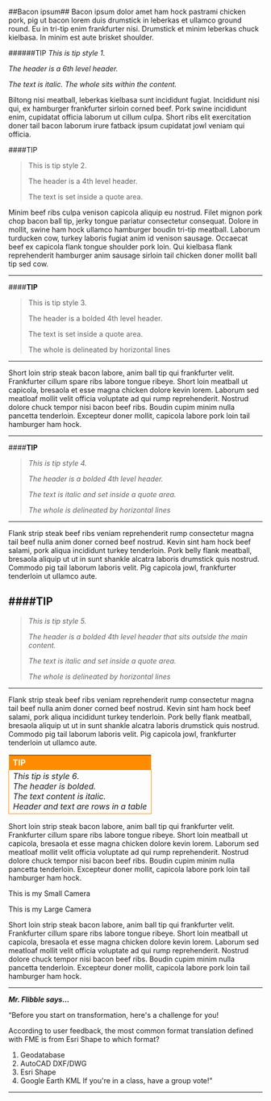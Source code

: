 ##Bacon ipsum##
Bacon ipsum dolor amet ham hock pastrami chicken pork, pig ut bacon lorem duis drumstick in leberkas et ullamco ground round. Eu in tri-tip enim frankfurter nisi. Drumstick et minim leberkas chuck kielbasa. In minim est aute brisket shoulder.

######TIP
*This is tip style 1.*

*The header is a 6th level header.* 

*The text is italic. The whole sits within the content.*


Biltong nisi meatball, leberkas kielbasa sunt incididunt fugiat. Incididunt nisi qui, ex hamburger frankfurter sirloin corned beef. Pork swine incididunt enim, cupidatat officia laborum ut cillum culpa. Short ribs elit exercitation doner tail bacon laborum irure fatback ipsum cupidatat jowl veniam qui officia.


####TIP
> This is tip style 2.
>  
> The header is a 4th level header.
>  
> The text is set inside a quote area. 


Minim beef ribs culpa venison capicola aliquip eu nostrud. Filet mignon pork chop bacon ball tip, jerky tongue pariatur consectetur consequat. Dolore in mollit, swine ham hock ullamco hamburger boudin tri-tip meatball. Laborum turducken cow, turkey laboris fugiat anim id venison sausage. Occaecat beef ex capicola flank tongue shoulder pork loin. Qui kielbasa flank reprehenderit hamburger anim sausage sirloin tail chicken doner mollit ball tip sed cow.


----------
####**TIP**
>This is tip style 3.
>
>The header is a bolded 4th level header.
>
>The text is set inside a quote area.
>
>The whole is delineated by horizontal lines

----------

Short loin strip steak bacon labore, anim ball tip qui frankfurter velit. Frankfurter cillum spare ribs labore tongue ribeye. Short loin meatball ut capicola, bresaola et esse magna chicken dolore kevin lorem. Laborum sed meatloaf mollit velit officia voluptate ad qui rump reprehenderit. Nostrud dolore chuck tempor nisi bacon beef ribs. Boudin cupim minim nulla pancetta tenderloin. Excepteur doner mollit, capicola labore pork loin tail hamburger ham hock.


----------
####**TIP**
>*This is tip style 4.*
>
>*The header is a bolded 4th level header.*
>
>*The text is italic and set inside a quote area.*
>
>*The whole is delineated by horizontal lines*

----------


Flank strip steak beef ribs veniam reprehenderit rump consectetur magna tail beef nulla anim doner corned beef nostrud. Kevin sint ham hock beef salami, pork aliqua incididunt turkey tenderloin. Pork belly flank meatball, bresaola aliquip ut ut in sunt shankle alcatra laboris drumstick quis nostrud. Commodo pig tail laborum laboris velit. Pig capicola jowl, frankfurter tenderloin ut ullamco aute.



####**TIP**
----------
>*This is tip style 5.*
>
>*The header is a bolded 4th level header that sits outside the main content.*
>
>*The text is italic and set inside a quote area.*
>
>*The whole is delineated by horizontal lines*

----------


Flank strip steak beef ribs veniam reprehenderit rump consectetur magna tail beef nulla anim doner corned beef nostrud. Kevin sint ham hock beef salami, pork aliqua incididunt turkey tenderloin. Pork belly flank meatball, bresaola aliquip ut ut in sunt shankle alcatra laboris drumstick quis nostrud. Commodo pig tail laborum laboris velit. Pig capicola jowl, frankfurter tenderloin ut ullamco aute.


<table style="border-spacing: 0px">
<tr>
<th style="background-color:darkorange;color:white;text-align:left">TIP</th>
</tr>

<tr>
<td style="border: 1px solid darkorange;font-style:italic">This tip is style 6.</br>
The header is bolded.</br>
The text content is italic.</br>
Header and text are rows in a table</td>
</tr>

</table>

Short loin strip steak bacon labore, anim ball tip qui frankfurter velit. Frankfurter cillum spare ribs labore tongue ribeye. Short loin meatball ut capicola, bresaola et esse magna chicken dolore kevin lorem. Laborum sed meatloaf mollit velit officia voluptate ad qui rump reprehenderit. Nostrud dolore chuck tempor nisi bacon beef ribs. Boudin cupim minim nulla pancetta tenderloin. Excepteur doner mollit, capicola labore pork loin tail hamburger ham hock.

This is my <i class="fa fa-camera-retro"></i> Small Camera

This is my <i class="fa fa-camera-retro fa-5x"></i> Large Camera

Short loin strip steak bacon labore, anim ball tip qui frankfurter velit. Frankfurter cillum spare ribs labore tongue ribeye. Short loin meatball ut capicola, bresaola et esse magna chicken dolore kevin lorem. Laborum sed meatloaf mollit velit officia voluptate ad qui rump reprehenderit. Nostrud dolore chuck tempor nisi bacon beef ribs. Boudin cupim minim nulla pancetta tenderloin. Excepteur doner mollit, capicola labore pork loin tail hamburger ham hock.



----------
<i class="fa fa-quote-left fa-3x fa-pull-left fa-border"></i>
***Mr. Flibble says…***

“Before you start on transformation, here's a challenge for you!

According to user feedback, the most common format translation defined with FME is from Esri Shape to which format?

1. Geodatabase
2. AutoCAD DXF/DWG
3. Esri Shape
4. Google Earth KML
If you're in a class, have a group vote!”<i class="fa fa-quote-right fa-3x fa-pull-right fa-border"></i>

----------
